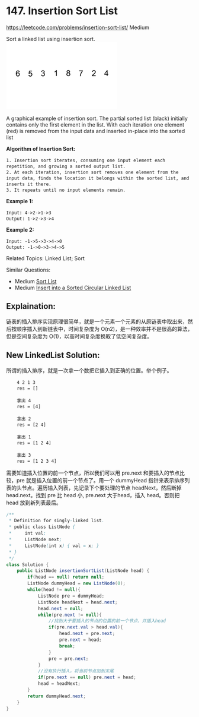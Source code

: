 # 147. Insertion Sort List
<https://leetcode.com/problems/insertion-sort-list/>
Medium

Sort a linked list using insertion sort.
![alt text](../resources/Insertion-sort-example-300px.gif)

A graphical example of insertion sort. The partial sorted list (black) initially contains only the first element in the list.
With each iteration one element (red) is removed from the input data and inserted in-place into the sorted list

**Algorithm of Insertion Sort:**

    1. Insertion sort iterates, consuming one input element each repetition, and growing a sorted output list.
    2. At each iteration, insertion sort removes one element from the input data, finds the location it belongs within the sorted list, and inserts it there.
    3. It repeats until no input elements remain.

**Example 1:**

    Input: 4->2->1->3
    Output: 1->2->3->4

**Example 2:**

    Input: -1->5->3->4->0
    Output: -1->0->3->4->5

Related Topics: Linked List; Sort

Similar Questions: 
* Medium [Sort List](https://leetcode.com/problems/sort-list/)
* Medium [Insert into a Sorted Circular Linked List](https://leetcode.com/problems/insert-into-a-sorted-circular-linked-list/)

## Explaination: 
链表的插入排序实现原理很简单，就是一个元素一个元素的从原链表中取出来，然后按顺序插入到新链表中，时间复杂度为 O(n2)，是一种效率并不是很高的算法，但是空间复杂度为 O(1)，以高时间复杂度换取了低空间复杂度。

## New LinkedList Solution: 
所谓的插入排序，就是一次拿一个数把它插入到正确的位置。举个例子。
```
    4 2 1 3
    res = []

    拿出 4
    res = [4]

    拿出 2
    res = [2 4]

    拿出 1
    res = [1 2 4] 

    拿出 3
    res = [1 2 3 4]
```
需要知道插入位置的前一个节点，所以我们可以用 pre.next 和要插入的节点比较，pre 就是插入位置的前一个节点了。用一个 dummyHead 指针来表示排序列表的头节点。遍历输入列表，先记录下个要处理的节点 headNext，然后断掉 head.next。找到 pre 比 head 小, pre.next 大于head，插入 head。否则把 head 放到新列表最后。

```java
/**
 * Definition for singly-linked list.
 * public class ListNode {
 *     int val;
 *     ListNode next;
 *     ListNode(int x) { val = x; }
 * }
 */
class Solution {
    public ListNode insertionSortList(ListNode head) {
        if(head == null) return null;
        ListNode dummyHead = new ListNode(0);
        while(head != null){
            ListNode pre = dummyHead;
            ListNode headNext = head.next;
            head.next = null;
            while(pre.next != null){
                //找到大于要插入的节点的位置的前一个节点，并插入head
                if(pre.next.val > head.val){
                    head.next = pre.next;
                    pre.next = head;
                    break;
                }
                pre = pre.next;
            }
            //没有执行插入，将当前节点加到末尾
            if(pre.next == null) pre.next = head;
            head = headNext;
        }
        return dummyHead.next;
    }
}
```